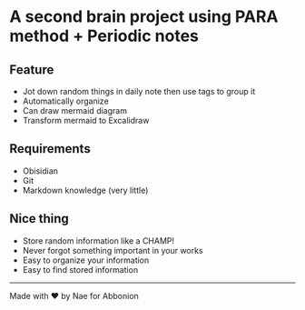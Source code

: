 # A second brain project using PARA method + Periodic notes

## Feature
- Jot down random things in daily note then use tags to group it
- Automatically organize
- Can draw mermaid diagram
- Transform mermaid to Excalidraw

## Requirements
- Obisidian
- Git
- Markdown knowledge (very little)

## Nice thing
- Store random information like a CHAMP!
- Never forgot something important in your works
- Easy to organize your information
- Easy to find stored information

---
Made with ❤️ by Nae for Abbonion
